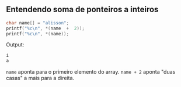 ## Entendendo soma de ponteiros a inteiros
```c
char name[] = "alisson";
printf("%c\n", *(name  +  2));
printf("%c\n", *(name));
```
Output:
```bash
i
a
```
`name` aponta para o primeiro elemento do array. `name + 2` aponta "duas casas" a mais para a direita.

